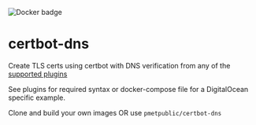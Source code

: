 ![Docker badge](https://github.com/PMET-public/docker-certbot-dns/workflows/build%20and%20publish%20to%20Docker%20Hub/badge.svg?branch=master)

# certbot-dns
Create TLS certs using certbot with DNS verification from any of the [supported plugins](https://certbot.eff.org/docs/using.html?highlight=dns#dns-plugins)

See plugins for required syntax or docker-compose file for a DigitalOcean specific example.

Clone and build your own images OR use `pmetpublic/certbot-dns`